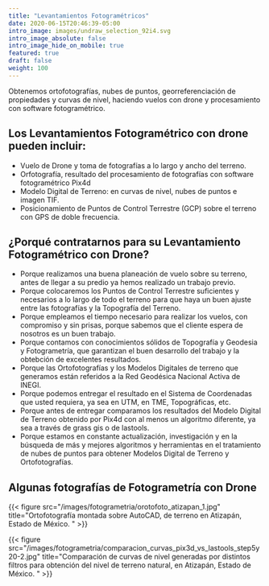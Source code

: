 ```yaml
---
title: "Levantamientos Fotogramétricos"
date: 2020-06-15T20:46:39-05:00
intro_image: images/undraw_selection_92i4.svg
intro_image_absolute: false
intro_image_hide_on_mobile: true
featured: true
draft: false
weight: 100
---
```


Obtenemos ortofotografías, nubes de puntos, georreferenciación de propiedades y curvas de nivel, haciendo vuelos con drone y procesamiento con software fotogramétrico.


## Los Levantamientos Fotogramétrico con drone pueden incluir:

* Vuelo de Drone y toma de fotografías a lo largo y ancho del terreno.
* Orfotografía, resultado del procesamiento de fotografías con software fotogramétrico Pix4d
* Modelo Digital de Terreno: en curvas de nivel, nubes de puntos e imagen TIF.
* Posicionamiento de Puntos de Control Terrestre (GCP) sobre el terreno con GPS de doble frecuencia.

## ¿Porqué contratarnos para su Levantamiento Fotogramétrico con Drone?
* Porque realizamos una buena planeación de vuelo sobre su terreno, antes de llegar a su predio ya hemos realizado un trabajo previo.
* Porque colocaremos los Puntos de Control Terrestre suficientes y necesarios a lo largo de todo el terreno para que haya un buen ajuste entre las fotografías y la Topografía del Terreno.
* Porque empleamos el tiempo necesario para realizar los vuelos, con compromiso y sin prisas, porque sabemos que el cliente espera de nosotros es un buen trabajo.
* Porque contamos con conocimientos sólidos de Topografía y Geodesia y Fotogrametría, que garantizan el buen desarrollo del trabajo y la obtebción de excelentes resultados.
* Porque las Ortofotografías y los Modelos Digitales de terreno que generamos están referidos a la Red Geodésica Nacional Activa de INEGI.
* Porque podemos entregar el resultado en el Sistema de Coordenadas que usted requiera, ya sea en UTM, en TME, Topográficas, etc.
* Porque antes de entregar comparamos los resultados del Modelo Digital de Terreno obtenido por Pix4d con al menos un algoritmo diferente, ya sea a través de grass gis o de lastools.
* Porque estamos en constante actualización, investigación y en la búsqueda de más y mejores algoritmos y herramientas en el tratamiento de nubes de puntos para obtener Modelos Digital de Terreno y Ortofotografías.

## Algunas fotografías de Fotogrametría con Drone

{{< figure src="/images/fotogrametria/orotofoto_atizapan_1.jpg" title="Ortofotografía montada sobre AutoCAD, de terreno en Atizapán, Estado de México. " >}} </br>

{{< figure src="/images/fotogrametria/comparacion_curvas_pix3d_vs_lastools_step5y20-2.jpg" title="Comparación de curvas de nivel generadas por distintos filtros para obtención del nivel de terreno natural, en Atizapán, Estado de México. " >}} </br>

